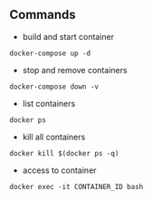 
## Commands
- build and start container
```docker
docker-compose up -d
```

- stop and remove containers
```docker
docker-compose down -v
```
- list containers
```docker
docker ps
```

- kill all containers
```docker
docker kill $(docker ps -q)
```

- access to container
```docker
docker exec -it CONTAINER_ID bash
```

